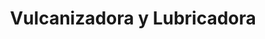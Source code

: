 ---
title: "Vulcanizadora y Lubricadora"
url: /quito/vulcanizadora-y-lubricadora/
shop: neumáticos
---